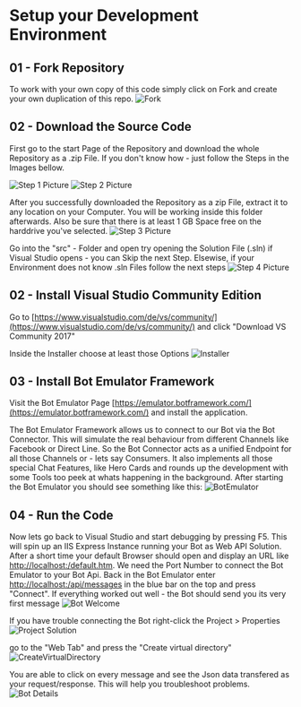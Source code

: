 # Setup your Development Environment

## 01 - Fork Repository

To work with your own copy of this code simply click on Fork and create your own duplication of this repo.
![Fork](https://xjm6sg.by3302.livefilestore.com/y4mxQshF5uY28qpkoR2qQ8Qe9VugAgr9iAm-OkzAYLtKb-hkybS9nKKBRsEhJNtCS4ygIQaBeGVcU9iw028XbwC0sUa2EJduxIP6T1YoI0zH9XXTYP4YV-t0t3qk8TUoLIgMC3afpDFH51aJ6RHiBr7Hh0UkAophmYyKX8fom4jfizOie__IDrSuJAsg4fG2v737j4RiMGUp2OusoBTZGKyeA?width=660&height=110&cropmode=none)

## 02 - Download the Source Code

First go to the start Page of the Repository and download the whole Repository as a .zip File.
If you don't know how - just follow the Steps in the Images bellow.

![Step 1 Picture](https://jrbxbq.by3302.livefilestore.com/y4m16h7USD4k2SjKHov2tpDyHfyPcJwC65qgGAx07bahtE0W1JRAyhyqSgXk1ytRQSFiYfm6med3k9KlGc7hXbH9JUGZ9ZO_HiBsvV5szPCFxs0u1DLlWN-Hn1ovQthDZy5lmqn28EdMC-3p-v_07QqBKodkzI6meKAFb4Dg6Frxx6v7pCnMNcYsNTMAYiXaBAbYR_uAu1MW3jm2tVfM4IDaA?width=660&height=225&cropmode=none "Go to Github Repository")
![Step 2 Picture](https://izvkyg.by3302.livefilestore.com/y4mYilIATOoc5FYLtXySkWOpPnlSHOCQAZ73fFLPuAaa1AYqM1-lL4oW_SLQPV-geHE6m7TojKJRYbljn8VUPKzPFuL56b3ra8I-aeM9Uru9-W2Ow4o6lNUg2HJcwWQfh_66V4UfG_UFJ3H0eQMoklExpyMKkVBnOG22_lYh7MRMOEcfiBOdKR7_Y57Y9g3W_zo_paTz1Q0IheHMlK02Z4plg?width=406&height=247&cropmode=none "Click Download as zip")

After you successfully downloaded the Repository as a zip File, extract it to any location on your Computer.
You will be working inside this folder afterwards. Also be sure that there is at least 1 GB Space free on the harddrive you've selected.
![Step 3 Picture](https://wsqzqa.by3302.livefilestore.com/y4mvgZaoQ9nTLhd1igeN6fxqlBuRYMc7EQ744gTMZNji30ih-0yLK0oIJUd2__1oUE1OJHI4MDx-5-aq1MjTVv2bIxlgZIGYeC5mTKdai1GjPx9J4VqrfWVv-7AfmuV6C0uEZ4sfH40Xm-qnVF5VsrFxnEZ89g0PnqhB0PaA4b3Si_AVY5On73LNAn8tSsg4RXON789-cSncVqfT3pmAgY_Cw?width=585&height=238&cropmode=none "Extract")

Go into the "src" - Folder and open try opening the Solution File (.sln) if Visual Studio opens - you can Skip the next Step.
Elsewise, if your Environment does not know .sln Files follow the next steps
![Step 4 Picture](https://kyimka.by3302.livefilestore.com/y4m8kRA4dc2LeebpjJMkXz2lXTIGzUgQU2o5eaeKdcL3TfPExoqsGTkvFHb6FGHiq9f2xg9ozvPpFEhLkMZzuf9vrK3lpDUN7jKpt6_17oUEvcbINsPtuj1w1rQUgqluMEp5JUuk-tm60R1suwKzeCpizu__Mc05Wqp3tqR-ReGTYE7EFTVtO4G1JYuP-gQkBNrvQnozHVnW2YNoIiUUTU-lA?width=596&height=524&cropmode=none)

## 02 - Install Visual Studio Community Edition

Go to [https://www.visualstudio.com/de/vs/community/](https://www.visualstudio.com/de/vs/community/) and click "Download VS Community 2017"

Inside the Installer choose at least those Options
![Installer](https://lpezmg.by3302.livefilestore.com/y4mtGT4HIV5UcLZ8ypeA8H91zIe6hD6I8NbHfiplNjKiUsmw9uF4Q92fz32tIMpd4qdygvUV70h_cSY3zNor4Kxqisqj4yzoFjetunOVMopZkvt3d9gKYQY3jwHnO-uOdB06Q3scqtYB5j642AAlExVkoPZ0nLHDEOeJaJ32u5_xvrwSUBXFhEBaesDJfsP1c6Xxwt-nXDmsJqsm_tVIaYuiA?width=660&height=400&cropmode=none)

## 03 - Install Bot Emulator Framework

Visit the Bot Emulator Page [https://emulator.botframework.com/](https://emulator.botframework.com/) and install the application.

The Bot Emulator Framework allows us to connect to our Bot via the Bot Connector. This will simulate the real behaviour from different Channels like Facebook or Direct Line.
So the Bot Connector acts as a unified Endpoint for all those Channels or - lets say Consumers. It also implements all those special Chat Features, like Hero Cards and rounds up the development with some Tools too peek at whats happening in the background. After starting the Bot Emulator you should see something like this:
![BotEmulator](https://9g1l7q.by3302.livefilestore.com/y4m-rPK1-6vDn-BhG_3yT__zfrno2NpmQI4tqEKvGmi_s7V_zoecszTdgpz0b_ReSg-oBkP9DsNgwBQkFaosmPp4hLVPgWnY1LmkOI5A51pqknLE7tg_B2yK3aMGRIvCdElqU-y_-jBzUfXr_o8a-5omZXt77FlN2f6u-lq3rJ7iRrtcZZMX35hICmBpZe5fQZoo_K6Oj4FgxK7lj6ImWyoxw?width=660&height=313&cropmode=none)

## 04 - Run the Code

Now lets go back to Visual Studio and start debugging by pressing F5. This will spin up an IIS Express Instance running your Bot as Web API Solution. After a short time your default Browser should open and display an URL like [http://localhost:<port>/default.htm](http://localhost:<port>/default.htm). We need the Port Number to connect the Bot Emulator to your Bot Api. Back in the Bot Emulator enter [http://localhost:<port>/api/messages](http://localhost:<port>/api/messages) in the blue bar on the top and press "Connect". If everything worked out well - the Bot should send you its very first message
![Bot Welcome](https://w5m9sg.by3302.livefilestore.com/y4mmPjiNh0ZHgjrG5SZGp6rtF00vppNcD0OYmlunjPmrZDDk2O5r9F2qW4ahZVHAxNlBVvwkRlJyDxBWVdxhTUk0-qFxkiRm3CbXhMIF5vsbbcddHjDYNVjy4_u_hCvSLZDb9jwnMPZgjNnS6xa-4WbTiDZVasUiGsU0aafl2bjmfNh0NfWe_LOgbeUgQNkKrvdn4JuN5WyJuHhcxhpoOi1ZQ?width=660&height=317&cropmode=none)

If you have trouble connecting the Bot right-click the Project > Properties
![Project Solution](https://jbbubq.by3302.livefilestore.com/y4mwin7vNGAA-8ZL_pbhCHKkuVbEW3mHEbZ3z6F29o-OmLuaLNTJTF3lZimjBCimL0_5nQNEboao3qG0RXyaqiuq53-pnJjua5SJcbUvHWNYg4b4Nqw8BmpSqfDA1_edW6qUaYgoeagR1AdI-IIGuNGW7beIBa-rhouuE90j2d7HNwRPNEEe1TXrpoy3JPIXUpeHK56DkyUNsglaUpzuyqFWg?width=281&height=129&cropmode=none)

go to the "Web Tab" and press the "Create virtual directory"
![CreateVirtualDirectory](https://wcqwqa.by3302.livefilestore.com/y4mm59PQqLfmja3QGmg611bFD7J0aBVB4_XybwjtFIztBJhg4kUNwaaIWeMsEakrKt3L6ysTsLF0gTO5-28QWjoF2Dq8i0faQskZrlC2Rhf60o-n2Xd4EwHM_klhzNRUNg65tKyy0ajXbCO0_8N-LvQjS6K8JKOSWzgohB5jc4De6mTPvXzXVDdMItKF7Ac-8g2bHddC_qdMZN6SqEnP96nvw?width=660&height=320&cropmode=none)

You are able to click on every message and see the Json data transfered as your request/response. This will help you troubleshoot problems.
![Bot Details](https://w5m9sg.by3302.livefilestore.com/y4mmPjiNh0ZHgjrG5SZGp6rtF00vppNcD0OYmlunjPmrZDDk2O5r9F2qW4ahZVHAxNlBVvwkRlJyDxBWVdxhTUk0-qFxkiRm3CbXhMIF5vsbbcddHjDYNVjy4_u_hCvSLZDb9jwnMPZgjNnS6xa-4WbTiDZVasUiGsU0aafl2bjmfNh0NfWe_LOgbeUgQNkKrvdn4JuN5WyJuHhcxhpoOi1ZQ?width=660&height=317&cropmode=none)